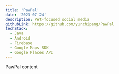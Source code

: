 ```yaml
---
title: 'PawPal'
date: '2023-07-24'
description: Pet-focused social media
githubLink: https://github.com/yunchipang/PawPal
techStack:
  - Java
  - Android
  - Firebase
  - Google Maps SDK
  - Google Places API
---
```


PawPal content
